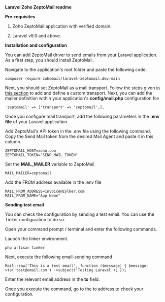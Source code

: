 **Laravel Zoho ZeptoMail readme**

**Pre-requisites**

1.  Zoho ZeptoMail application with verified domain.
    
2.  Laravel v9.0 and above.
    

**Installation and configuration**

You can add ZeptoMail driver to send emails from your Laravel application. As a first step, you should install ZeptoMail.

Navigate to the application's root folder and paste the following code.

```composer require zohomail/laravel-zeptomail:dev-main```

Next, you should set ZeptoMail as a mail transport. Follow the steps given [in this section](https://laravel.com/docs/10.x/mail#custom-transports) to add and define a custom transport. Next, you can add the mailer definition within your application's **config/mail.php** configuration file

```'zeptomail' => ['transport' => 'zeptomail',],```

Once you configure mail transport, add the following parameters in the **.env file** of your Laravel application.

Add ZeptoMail's API token in the .env file using the following command. Copy the Send Mail token from the desired Mail Agent and paste it in this column.

```
ZEPTOMAIL_HOST=zoho.com
ZEPTOMAIL_TOKEN="SEND_MAIL_TOKEN"
```

Set the **MAIL\_MAILER** variable to ZeptoMail.

```MAIL_MAILER=zeptomail```

Add the FROM address available in the .env file

```
MAIL_FROM_ADDRESS=invoice@zylker.com 
MAIL_FROM_NAME="App Name"
```
**Sending test email**

You can check the configuration by sending a test email. You can use the Tinker configuration to do so.

Open your command prompt / terminal and enter the following commands.

Launch the tinker environment.

```php artisan tinker```

Next, execute the following email-sending command

```Mail::raw('This is a test email', function ($message) { $message->to('test@email.com') ->subject('Testing Laravel'); });```

Enter the relevant email address in the **to** field.

Once you execute the command, go to the to address to check your configuration.
